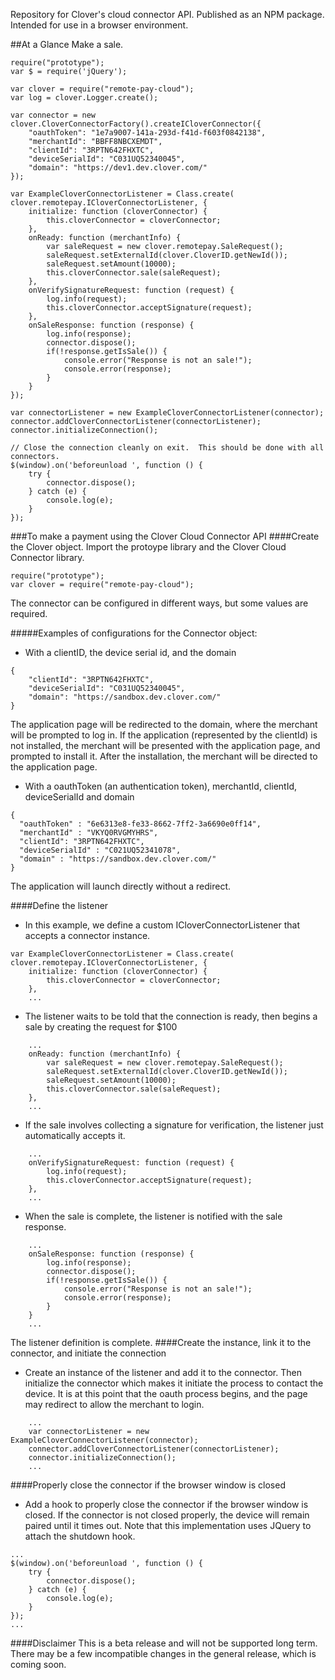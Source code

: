 Repository for Clover's cloud connector API.  Published as an NPM package.  Intended for use in a browser environment.

##At a Glance 
Make a sale.

```
require("prototype");
var $ = require('jQuery');

var clover = require("remote-pay-cloud");
var log = clover.Logger.create();

var connector = new clover.CloverConnectorFactory().createICloverConnector({
    "oauthToken": "1e7a9007-141a-293d-f41d-f603f0842138",
    "merchantId": "BBFF8NBCXEMDT",
    "clientId": "3RPTN642FHXTC",
    "deviceSerialId": "C031UQ52340045",
    "domain": "https://dev1.dev.clover.com/"
});

var ExampleCloverConnectorListener = Class.create( clover.remotepay.ICloverConnectorListener, {
    initialize: function (cloverConnector) {
        this.cloverConnector = cloverConnector;
    },
    onReady: function (merchantInfo) {
        var saleRequest = new clover.remotepay.SaleRequest();
        saleRequest.setExternalId(clover.CloverID.getNewId());
        saleRequest.setAmount(10000);
        this.cloverConnector.sale(saleRequest);
    },
    onVerifySignatureRequest: function (request) {
        log.info(request);
        this.cloverConnector.acceptSignature(request);
    },
    onSaleResponse: function (response) {
        log.info(response);
        connector.dispose();
        if(!response.getIsSale()) {
            console.error("Response is not an sale!");
            console.error(response);
        }
    }
});

var connectorListener = new ExampleCloverConnectorListener(connector);
connector.addCloverConnectorListener(connectorListener);
connector.initializeConnection();

// Close the connection cleanly on exit.  This should be done with all connectors.
$(window).on('beforeunload ', function () {
    try {
        connector.dispose();
    } catch (e) {
        console.log(e);
    }
});
```

###To make a payment using the Clover Cloud Connector API
####Create the Clover object.
Import the protoype library and the Clover Cloud Connector library.
```
require("prototype");
var clover = require("remote-pay-cloud");
```
The connector can be configured in different ways, but some values are required.

#####Examples of configurations for the Connector object:

* With a clientID, the device serial id, and the domain
```
{
    "clientId": "3RPTN642FHXTC",
    "deviceSerialId": "C031UQ52340045",
    "domain": "https://sandbox.dev.clover.com/"
}
```
The application page will be redirected to the domain, where the merchant will be prompted to log in.  If the application (represented by the clientId) is not installed, the merchant will be presented with the application page, and prompted to install it.  After the installation, the merchant will be directed to the application page. 

* With a oauthToken (an authentication token), merchantId, clientId, deviceSerialId and domain
```
{
  "oauthToken" : "6e6313e8-fe33-8662-7ff2-3a6690e0ff14",
  "merchantId" : "VKYQ0RVGMYHRS",
  "clientId": "3RPTN642FHXTC",
  "deviceSerialId" : "C021UQ52341078",
  "domain" : "https://sandbox.dev.clover.com/"
}
```
The application will launch directly without a redirect.

####Define the listener
* In this example, we define a custom ICloverConnectorListener that accepts a connector instance.
```
var ExampleCloverConnectorListener = Class.create( clover.remotepay.ICloverConnectorListener, {
    initialize: function (cloverConnector) {
        this.cloverConnector = cloverConnector;
    },
    ...
```
* The listener waits to be told that the connection is ready, then begins a sale by creating the request for $100
```
    ...
    onReady: function (merchantInfo) {
        var saleRequest = new clover.remotepay.SaleRequest();
        saleRequest.setExternalId(clover.CloverID.getNewId());
        saleRequest.setAmount(10000);
        this.cloverConnector.sale(saleRequest);
    },
    ...
```
* If the sale involves collecting a signature for verification, the listener just automatically accepts it.
```
    ...
    onVerifySignatureRequest: function (request) {
        log.info(request);
        this.cloverConnector.acceptSignature(request);
    },
    ...
```
* When the sale is complete, the listener is notified with the sale response. 
```
    ...
    onSaleResponse: function (response) {
        log.info(response);
        connector.dispose();
        if(!response.getIsSale()) {
            console.error("Response is not an sale!");
            console.error(response);
        }
    }
    ...
```
The listener definition is complete. 
####Create the instance, link it to the connector, and initiate the connection
* Create an instance of the listener and add it to the connector.  Then initialize the connector which makes it initiate the process to contact the device.  It is at this point that the oauth process begins, and the page may redirect to allow the merchant to login.
```
    ...
    var connectorListener = new ExampleCloverConnectorListener(connector);
    connector.addCloverConnectorListener(connectorListener);
    connector.initializeConnection();
    ...
```
####Properly close the connector if the browser window is closed
* Add a hook to properly close the connector if the browser window is closed.  If the connector is not closed properly, the device will remain paired until it times out.  Note that this implementation uses JQuery to attach the shutdown hook.
```
...
$(window).on('beforeunload ', function () {
    try {
        connector.dispose();
    } catch (e) {
        console.log(e);
    }
});
...
```
####Disclaimer
This is a beta release and will not be supported long term. There may be a few incompatible changes in the general 
release, which is coming soon.